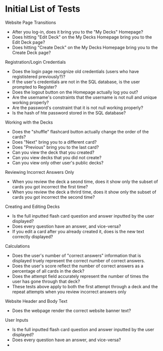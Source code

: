 # Initial List of Tests

Website Page Transitions
- After you log-in, does it bring you to the "My Decks" Homepage?
- Does hitting "Edit Deck" on the My Decks Homepage bring you to the Edit Deck page?
- Does hitting "Create Deck" on the My Decks Homepage bring you to the Create Deck page?

Registration/Login Credentials
- Does the login page recognize old credentials (users who have regististered previously?)?
- If the user's credentials are not in the SQL database, is the user prompted to Register?
- Does the logout button on the Homepage actually log you out?
- Are the username's constraints that the username is not null and unique working properly?
- Are the password's constraint that it is not null working properly?
- Is the hash of hte password stored in the SQL database?

Working with the Decks
- Does the "shuffle" flashcard button actually change the order of the cards?
- Does "Next" bring you to a different card?
- Does "Previous" bring you to the last card?
- Can you view the deck that you created?
- Can you view decks that you did not create?
- Can you view only other user's public decks?

Reviewing Incorrect Answers Only
- When you review the deck a seond time, does it show only the subset of cards you got incorrect the first time?
- When you review the deck a thrird time, does it show only the subset of cards you got incorrect the second time?

Creating and Editing Decks
- Is the full inputted flash card question and answer inputted by the user displayed?
- Does every question have an answer, and vice-versa?
- If you edit a card after you already created it, does is the new text correctly displayed?

Calculations
- Does the user's number of "correct answers" information that is displayed  truely represent the correct number of correct answers.
- Does the user's score reflect the number of correct answers as a percentage of all cards in the deck?
- Does the attempt field accurately represent the number of times the user has gone through that deck?
- These tests above apply to both the first attempt through a deck and the repeat attempts when you review incorrect answers only

Website Header and Body Text
- Does the webpage render the correct website banner text?

User Inputs
- Is the full inputted flash card question and answer inputted by the user displayed?
- Does every question have an answer, and vice-versa?
-


